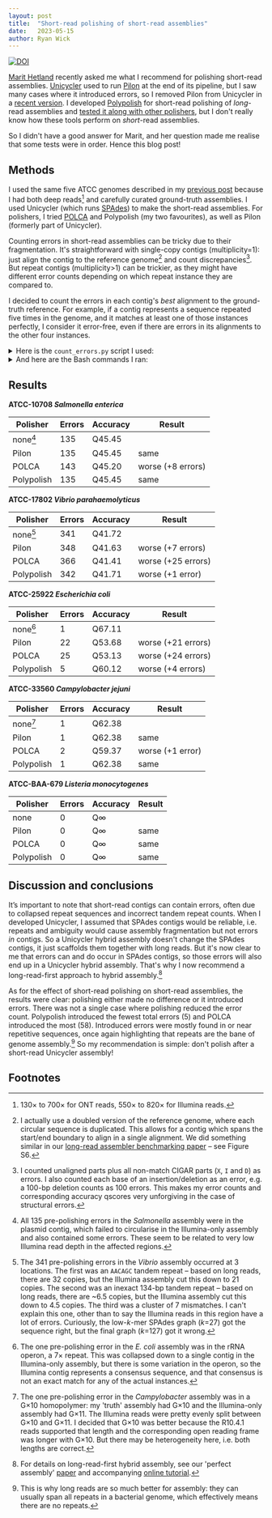 ```yaml
---
layout: post
title:  "Short-read polishing of short-read assemblies"
date:   2023-05-15
author: Ryan Wick
---
```


[![DOI](https://zenodo.org/badge/DOI/10.5281/zenodo.7935999.svg)](https://doi.org/10.5281/zenodo.7935999)


[Marit Hetland](https://twitter.com/genomarit) recently asked me what I recommend for polishing short-read assemblies. [Unicycler](https://github.com/rrwick/Unicycler) used to run [Pilon](https://github.com/broadinstitute/pilon) at the end of its pipeline, but I saw many cases where it introduced errors, so I removed Pilon from Unicycler in a [recent version](https://github.com/rrwick/Unicycler/releases/tag/v0.5.0). I developed [Polypolish](https://github.com/rrwick/Polypolish) for short-read polishing of _long_-read assemblies and [tested it along with other polishers](https://doi.org/10.1371/journal.pcbi.1009802), but I don't really know how these tools perform on _short_-read assemblies.

So I didn't have a good answer for Marit, and her question made me realise that some tests were in order. Hence this blog post!



## Methods

I used the same five ATCC genomes described in my [previous post](https://rrwick.github.io/2023/05/05/ont-only-accuracy-with-r10.4.1.html) because I had both deep reads[^depth] and carefully curated ground-truth assemblies. I used Unicycler (which runs [SPAdes](https://github.com/ablab/spades)) to make the short-read assemblies. For polishers, I tried [POLCA](https://github.com/alekseyzimin/masurca) and Polypolish (my two favourites), as well as Pilon (formerly part of Unicycler).

Counting errors in short-read assemblies can be tricky due to their fragmentation. It's straightforward with single-copy contigs (multiplicity=1): just align the contig to the reference genome[^double] and count discrepancies[^count]. But repeat contigs (multiplicity>1) can be trickier, as they might have different error counts depending on which repeat instance they are compared to.

I decided to count the errors in each contig's _best_ alignment to the ground-truth reference. For example, if a contig represents a sequence repeated five times in the genome, and it matches at least one of those instances perfectly, I consider it error-free, even if there are errors in its alignments to the other four instances.

<details>
<summary>Here is the <code>count_errors.py</code> script I used:</summary>

{% highlight python %}
#!/usr/bin/env python3

# This script takes a PAF filename as input and outputs the total contig
# length, the error count and the corresponding qscore.

import collections
import math
import re
import sys


def main():
    contig_lengths = {}
    errors_per_contig = collections.defaultdict(lambda: float('inf'))
    with open(sys.argv[1], 'rt') as f:
        for paf_line in f:
            contig_name, contig_len, errors = get_name_len_errors(paf_line)
            contig_lengths[contig_name] = contig_len
            if errors < errors_per_contig[contig_name]:
                errors_per_contig[contig_name] = errors
    total_length = sum(contig_lengths.values())
    total_errors = sum(errors_per_contig.values())
    if total_errors == 0:
        qscore = 'inf'
    else:
        qscore = -10.0 * math.log10(total_errors / total_length)
        qscore = f'{qscore:.2f}'
    print(total_length, total_errors, qscore)


def get_name_len_errors(paf_line):
    parts = paf_line.rstrip('\n').split('\t')
    contig_name = parts[0]
    contig_len = int(parts[1])
    contig_start = int(parts[2])
    contig_end = int(parts[3])
    errors = contig_len - contig_end + contig_start
    for part in parts:
        if part.startswith('cg:Z:'):
            cigar = part[5:]
    errors += count_errors_in_cigar(cigar)
    return contig_name, contig_len, errors


def count_errors_in_cigar(cigar):
    errors = 0
    for p in re.findall(r'\d+[IDX=]', cigar):
        if p[-1] == 'X' or p[-1] == 'I' or p[-1] == 'D':
            errors += int(p[:-1])
    return errors


if __name__ == '__main__':
    main()
{% endhighlight %}

</details>

<details>
<summary>And here are the Bash commands I ran:</summary>

{% highlight bash %}
# Unicycler short-read assemblies
for d in ATCC_10708_Salmonella_enterica ATCC_17802_Vibrio_parahaemolyticus ATCC_25922_Escherichia_coli ATCC_33560_Campylobacter_jejuni ATCC_BAA-679_Listeria_monocytogenes; do
    cd ~/ATCC_assemblies/"$d"
    unicycler -1 reads_qc/illumina_1.fastq.gz -2 reads_qc/illumina_2.fastq.gz -o unicycler_illumina_only --threads 32
    cp unicycler_illumina_only/assembly.fasta unicycler.fasta
done

# Polishing
for g in ATCC_10708_Salmonella_enterica ATCC_17802_Vibrio_parahaemolyticus ATCC_25922_Escherichia_coli ATCC_33560_Campylobacter_jejuni ATCC_BAA-679_Listeria_monocytogenes; do
    cd ~/ATCC_assemblies/"$g"

    # Polypolish
    bwa index unicycler.fasta
    bwa mem -t 32 -a unicycler.fasta reads_qc/illumina_1.fastq.gz > alignments_1.sam
    bwa mem -t 32 -a unicycler.fasta reads_qc/illumina_2.fastq.gz > alignments_2.sam
    polypolish_insert_filter --in1 alignments_1.sam --in2 alignments_2.sam --out1 filtered_1.sam --out2 filtered_2.sam
    polypolish unicycler.fasta filtered_1.sam filtered_2.sam > unicycler_polypolish.fasta
    rm *.sam *.bwt *.pac *.ann *.amb *.sa

    # Pilon
    bwa index unicycler.fasta
    bwa mem -t 32 unicycler.fasta reads_qc/illumina_1.fastq.gz reads_qc/illumina_2.fastq.gz | samtools sort > alignments.bam
    samtools index alignments.bam
    java -Xmx16G -jar pilon-1.24.jar --genome unicycler.fasta --frags alignments.bam --output unicycler_pilon
    seqtk seq -U unicycler_pilon.fasta > temp.fasta && mv temp.fasta unicycler_pilon.fasta
    rm *.bam *.bam.bai *.bwt *.pac *.ann *.amb *.sa

    # POLCA
    polca.sh -a unicycler.fasta -r reads_qc/illumina_1.fastq.gz" "reads_qc/illumina_2.fastq.gz -t 32 -m 1G
    mv *.PolcaCorrected.fa unicycler_polca.fasta
    seqtk seq -U unicycler_polca.fasta > temp.fasta && mv temp.fasta unicycler_polca.fasta
    rm *.fai *.err *.bwa.* *.sam *.success *.bam *.bam.bai *.batches *.names *.report *.vcf
done

# Assessment
for g in ATCC_10708_Salmonella_enterica ATCC_17802_Vibrio_parahaemolyticus ATCC_25922_Escherichia_coli ATCC_33560_Campylobacter_jejuni ATCC_BAA-679_Listeria_monocytogenes; do
    cd ~/ATCC_assemblies/"$g"
    cat "$g".fasta | awk '{if ($0 ~ /^>/) print $0; else print $0$0}' > doubled.fasta
    echo "$g"
    minimap2 -c --eqx -N 100 doubled.fasta unicycler.fasta  2> /dev/null | awk '$8 < $7/2' > unicycler.paf
    printf none"\t"
    count_errors.py unicycler.paf
    minimap2 -c --eqx -N 100 doubled.fasta unicycler_pilon.fasta  2> /dev/null | awk '$8 < $7/2' > unicycler_pilon.paf
    printf pilon"\t"
    count_errors.py unicycler_pilon.paf
    minimap2 -c --eqx -N 100 doubled.fasta unicycler_polca.fasta  2> /dev/null | awk '$8 < $7/2' > unicycler_polca.paf
    printf polca"\t"
    count_errors.py unicycler_polca.paf
    minimap2 -c --eqx -N 100 doubled.fasta unicycler_polypolish.fasta  2> /dev/null | awk '$8 < $7/2' > unicycler_polypolish.paf
    printf polypolish"\t"
    count_errors.py unicycler_polypolish.paf
    printf "\n"
    rm doubled.fasta
done
{% endhighlight %}

</details>


## Results

**ATCC-10708 _Salmonella enterica_**

| Polisher          | Errors | Accuracy | Result            |
|-------------------|--------|----------|-------------------|
| none[^salmonella] | 135    | Q45.45   |                   |
| Pilon             | 135    | Q45.45   | same              |
| POLCA             | 143    | Q45.20   | worse (+8 errors) |
| Polypolish        | 135    | Q45.45   | same              |


**ATCC-17802 _Vibrio parahaemolyticus_**

| Polisher      | Errors | Accuracy | Result             |
|---------------|--------|----------|--------------------|
| none[^vibrio] | 341    |   Q41.72 |                    |
| Pilon         | 348    |   Q41.63 | worse (+7 errors)  |
| POLCA         | 366    |   Q41.41 | worse (+25 errors) |
| Polypolish    | 342    |   Q41.71 | worse (+1 error)   |


**ATCC-25922 _Escherichia coli_**

| Polisher     | Errors | Accuracy | Result             |
|--------------|--------|----------|--------------------|
| none[^ecoli] | 1      |   Q67.11 |                    |
| Pilon        | 22     |   Q53.68 | worse (+21 errors) |
| POLCA        | 25     |   Q53.13 | worse (+24 errors) |
| Polypolish   | 5      |   Q60.12 | worse (+4 errors)  |


**ATCC-33560 _Campylobacter jejuni_**

| Polisher     | Errors | Accuracy | Result            |
|--------------|--------|----------|-------------------|
| none[^campy] | 1      |   Q62.38 |                   |
| Pilon        | 1      |   Q62.38 | same              |
| POLCA        | 2      |   Q59.37 | worse (+1 error)  |
| Polypolish   | 1      |   Q62.38 | same              |


**ATCC-BAA-679 _Listeria monocytogenes_**

| Polisher   | Errors | Accuracy | Result            |
|------------|--------|----------|-------------------|
| none       | 0      |       Q∞ |                   |
| Pilon      | 0      |       Q∞ | same              |
| POLCA      | 0      |       Q∞ | same              |
| Polypolish | 0      |       Q∞ | same              |



## Discussion and conclusions

It’s important to note that short-read contigs can contain errors, often due to collapsed repeat sequences and incorrect tandem repeat counts. When I developed Unicycler, I assumed that SPAdes contigs would be reliable, i.e. repeats and ambiguity would cause assembly fragmentation but not errors _in_ contigs. So a Unicycler hybrid assembly doesn't change the SPAdes contigs, it just scaffolds them together with long reads. But it's now clear to me that errors can and do occur in SPAdes contigs, so those errors will also end up in a Unicycler hybrid assembly. That's why I now recommend a long-read-first approach to hybrid assembly.[^hybrid]

As for the effect of short-read polishing on short-read assemblies, the results were clear: polishing either made no difference or it introduced errors. There was not a single case where polishing reduced the error count. Polypolish introduced the fewest total errors (5) and POLCA introduced the most (58). Introduced errors were mostly found in or near repetitive sequences, once again highlighting that repeats are the bane of genome assembly.[^repeats] So my recommendation is simple: don't polish after a short-read Unicycler assembly!




## Footnotes

[^depth]: 130× to 700× for ONT reads, 550× to 820× for Illumina reads.

[^double]: I actually use a doubled version of the reference genome, where each circular sequence is duplicated. This allows for a contig which spans the start/end boundary to align in a single alignment. We did something similar in our [long-read assembler benchmarking paper](https://f1000research.com/articles/8-2138/v4) – see Figure S6.

[^count]: I counted unaligned parts plus all non-match CIGAR parts (`X`, `I` and `D`) as errors. I also counted each base of an insertion/deletion as an error, e.g. a 100-bp deletion counts as 100 errors. This makes my error counts and corresponding accuracy qscores very unforgiving in the case of structural errors.

[^salmonella]: All 135 pre-polishing errors in the _Salmonella_ assembly were in the plasmid contig, which failed to circularise in the Illumina-only assembly and also contained some errors. These seem to be related to very low Illumina read depth in the affected regions.

[^vibrio]: The 341 pre-polishing errors in the _Vibrio_ assembly occurred at 3 locations. The first was an `AACAGC` tandem repeat – based on long reads, there are 32 copies, but the Illumina assembly cut this down to 21 copies. The second was an inexact 134-bp tandem repeat – based on long reads, there are ~6.5 copies, but the Illumina assembly cut this down to 4.5 copies. The third was a cluster of 7 mismatches. I can't explain this one, other than to say the Illumina reads in this region have a lot of errors. Curiously, the low-<em>k</em>-mer SPAdes graph (_k_=27) got the sequence right, but the final graph (_k_=127) got it wrong.

[^ecoli]: The one pre-polishing error in the _E. coli_ assembly was in the rRNA operon, a 7× repeat. This was collapsed down to a single contig in the Illumina-only assembly, but there is some variation in the operon, so the Illumina contig represents a consensus sequence, and that consensus is not an exact match for any of the actual instances.

[^campy]: The one pre-polishing error in the _Campylobacter_ assembly was in a G×10 homopolymer: my 'truth' assembly had G×10 and the Illumina-only assembly had G×11. The Illumina reads were pretty evenly split between G×10 and G×11. I decided that G×10 was better because the R10.4.1 reads supported that length and the corresponding open reading frame was longer with G×10. But there may be heterogeneity here, i.e. both lengths are correct.

[^hybrid]: For details on long-read-first hybrid assembly, see our 'perfect assembly' [paper](https://doi.org/10.1371/journal.pcbi.1010905) and accompanying [online tutorial](https://github.com/rrwick/Perfect-bacterial-genome-tutorial/wiki).

[^repeats]: This is why long reads are so much better for assembly: they can usually span all repeats in a bacterial genome, which effectively means there are no repeats.
